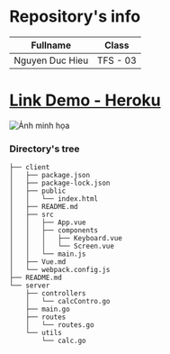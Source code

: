 # Repository's info

|     Fullname    |    Class     |
|-----------------|--------------|
| Nguyen Duc Hieu |   TFS - 03   |

# [Link Demo - Heroku](https://calcgo.herokuapp.com/)

![Ảnh minh họa](https://res.cloudinary.com/duchieu/image/upload/v1628407362/test/ncv6flge2h1g1rsryxwe.png)

### Directory's tree

```
├── client
│   ├── package.json
│   ├── package-lock.json
│   ├── public
│   │   └── index.html
│   ├── README.md
│   ├── src
│   │   ├── App.vue
│   │   ├── components
│   │   │   ├── Keyboard.vue
│   │   │   └── Screen.vue
│   │   └── main.js
│   ├── Vue.md
│   └── webpack.config.js
├── README.md
└── server
    ├── controllers
    │   └── calcContro.go
    ├── main.go
    ├── routes
    │   └── routes.go
    └── utils
        └── calc.go
```
        
